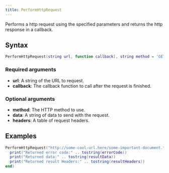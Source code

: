```yaml
---
title: PerformHttpRequest
---
```


Performs a http request using the specified parameters and returns the http response in a callback.

Syntax
------

```lua
PerformHttpRequest(string url, function callback[, string method = 'GET', string data = '', table headers = {}])
```

### Required arguments
- **url**: A string of the URL to request.
- **callback**: The callback function to call after the request is finished.

### Optional arguments
- **method**: The HTTP method to use.
- **data**: A string of data to send with the request.
- **headers**: A table of request headers.

Examples
--------

```lua
PerformHttpRequest("http://some-cool-url.here/some-important-document.txt", function (errorCode, resultData, resultHeaders)
  print("Returned error code:" .. tostring(errorCode))
  print("Returned data:" .. tostring(resultData))
  print("Returned result Headers:" .. tostring(resultHeaders))
end)
```
